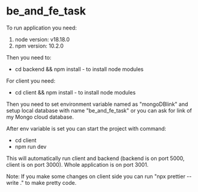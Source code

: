 # be_and_fe_task

To run application you need:

1. node version: v18.18.0
2. npm version: 10.2.0

Then you need to:

- <projectRoot> cd backend && npm install - to install node modules

For client you need:

- <projectRoot> cd client && npm install - to install node modules

Then you need to set environment variable named as "mongoDBlink" and setup local database with name "be_and_fe_task" or you can ask for link of my Mongo cloud database.

After env variable is set you can start the project with command:

- <projectRoot> cd client
- npm run dev

This will automatically run client and backend (backend is on port 5000, client is on port 3000).
Whole application is on port 3001.

Note: If you make some changes on client side you can run "npx prettier --write ." to make pretty code.
